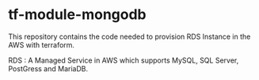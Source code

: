 # tf-module-mongodb

This repository contains the code needed to provision RDS Instance in the AWS with terraform.

RDS : A Managed Service in AWS which supports MySQL, SQL Server, PostGress and MariaDB.